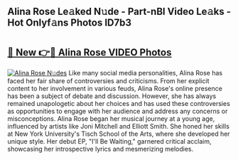 ## Alina Rose Le𝚊ked N𝚞de - Part-nBl Video Le𝚊ks - Hot Onlyf𝚊ns Photos ID7b3

# <h2><a href="http://ab46178.deff.icu/?id=Alina+Rose">🔗 New 👉🔴 Alina Rose VIDEO Photos</a></h2>

[![Alina Rose N𝚞des](https://i.imgur.com/rIISA9y.gif)](http://ab46178.deff.icu/?id=Alina+Rose)
Like many social media personalities, Alina Rose has faced her fair share of controversies and criticisms. From her explicit content to her involvement in various feuds, Alina Rose's online presence has been a subject of debate and discussion. However, she has always remained unapologetic about her choices and has used these controversies as opportunities to engage with her audience and address any concerns or misconceptions. Alina Rose began her musical journey at a young age, influenced by artists like Joni Mitchell and Elliott Smith. She honed her skills at New York University's Tisch School of the Arts, where she developed her unique style. Her debut EP, "I'll Be Waiting," garnered critical acclaim, showcasing her introspective lyrics and mesmerizing melodies.
